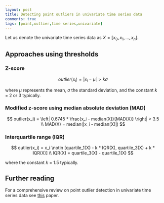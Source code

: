 ```yaml
---
layout: post
title: Detecting point outliers in univariate time series data
comments: true
tags: [point,outlier,time series,univariate]
---
```


Let us denote the univariate time series data as $X = [x_0, x_1, ..., x_n]$.

## Approaches using thresholds

### Z-score

$$
outlier(x_i) = |x_i - \mu| > k\sigma
$$

where $\mu$ represents the mean, $\sigma$ the standard deviation, and the constant $k$ = 2 or 3 typically.

### Modified z-score using median absolute deviation (MAD)

$$
outlier(x_i) = \left| 0.6745 * \frac{x_i - median(X)}{MAD(X)} \right| > 3.5 \\
MAD(X) = median(|x_i - median(X)|)
$$

### Interquartile range (IQR)

$$
outlier(x_i) = x_i \notin [quartile_1(X) - k * IQR(X), quartile_3(X) + k  * IQR(X)] \\
IQR(X) = quartile_3(X) - quartile_1(X)
$$

where the constant $k$ = 1.5 typically.

## Further reading

For a comprehensive review on point outlier detection in univariate time series data see [this](https://dl.acm.org/doi/10.1145/3444690) paper.